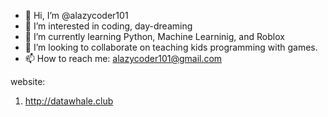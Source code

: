 - 👋 Hi, I’m @alazycoder101
- 👀 I’m interested in coding, day-dreaming
- 🌱 I’m currently learning Python, Machine Learninig, and Roblox
- 💞️ I’m looking to collaborate on teaching kids programming with games.
- 📫 How to reach me: alazycoder101@gmail.com

<!---
alazycoder101/alazycoder101 is a ✨ special ✨ repository because its `README.md` (this file) appears on your GitHub profile.
You can click the Preview link to take a look at your changes.
--->

website:

1. http://datawhale.club
